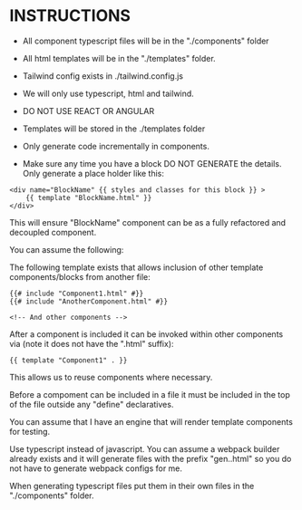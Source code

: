 
INSTRUCTIONS
============

* All component typescript files will be in the "./components" folder

* All html templates will be in the "./templates" folder.

* Tailwind config exists in ./tailwind.config.js

* We will only use typescript, html and tailwind.   

* DO NOT USE REACT OR ANGULAR

* Templates will be stored in the ./templates folder

* Only generate code incrementally in components.

* Make sure any time you have a block DO NOT GENERATE the details. Only generate a place holder like this:

```
<div name="BlockName" {{ styles and classes for this block }} >
    {{ template "BlockName.html" }}
</div>
```

This will ensure "BlockName" component can be as a fully refactored and decoupled component.

You can assume the following:

The following template exists that allows inclusion of other template components/blocks from another file:

```
{{# include "Component1.html" #}}
{{# include "AnotherComponent.html" #}}

<!-- And other components -->

```

After a component is included it can be invoked within other components via (note it does not have the ".html" suffix):

```
{{ template "Component1" . }}
```

This allows us to reuse components where necessary.

Before a compoment can be included in a file it must be included in the top of the file outside any "define"
declaratives.

You can assume that I have an engine that will render template components for testing.

Use typescript instead of javascript.  You can assume a webpack builder already exists and it will generate files with the prefix "gen.<Component>.html" so you do not have to generate webpack configs for me.  

When generating typescript files put them in their own files in the "./components" folder.
